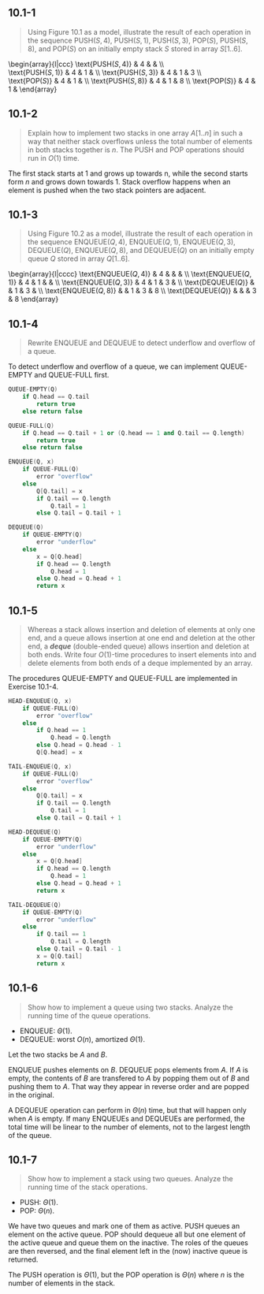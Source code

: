## 10.1-1

> Using Figure 10.1 as a model, illustrate the result of each operation in the sequence $\text{PUSH}(S, 4)$, $\text{PUSH}(S, 1)$, $\text{PUSH}(S, 3)$, $\text{POP}(S)$, $\text{PUSH}(S, 8)$, and $\text{POP}(S)$ on an initially empty stack $S$ stored in array $S[1..6]$.

\begin{array}{l|ccc}
\text{PUSH($S, 4$)} & 4 &   &   \\\\     
\text{PUSH($S, 1$)} & 4 & 1 &   \\\\
\text{PUSH($S, 3$)} & 4 & 1 & 3 \\\\  
\text{POP($S$)}     & 4 & 1 &   \\\\
\text{PUSH($S, 8$)} & 4 & 1 & 8 \\\\
\text{POP($S$)}     & 4 & 1 &
\end{array}

## 10.1-2

> Explain how to implement two stacks in one array $A[1..n]$ in such a way that neither stack overflows unless the total number of elements in both stacks together is $n$. The $\text{PUSH}$ and $\text{POP}$ operations should run in $O(1)$ time.

The first stack starts at $1$ and grows up towards n, while the second starts form $n$ and grows down towards $1$. Stack overflow happens when an element is pushed when the two stack pointers are adjacent.

## 10.1-3

> Using Figure 10.2 as a model, illustrate the result of each operation in the sequence $\text{ENQUEUE}(Q, 4)$, $\text{ENQUEUE}(Q ,1)$, $\text{ENQUEUE}(Q, 3)$, $\text{DEQUEUE}(Q)$, $\text{ENQUEUE}(Q, 8)$, and $\text{DEQUEUE}(Q)$ on an initially empty queue $Q$ stored in array $Q[1..6]$.

\begin{array}{l|cccc}
\text{ENQUEUE($Q, 4$)} & 4 &   &   &   \\\\
\text{ENQUEUE($Q, 1$)} & 4 & 1 &   &   \\\\
\text{ENQUEUE($Q, 3$)} & 4 & 1 & 3 &   \\\\
\text{DEQUEUE($Q$)}    &   & 1 & 3 &   \\\\
\text{ENQUEUE($Q, 8$)} &   & 1 & 3 & 8 \\\\
\text{DEQUEUE($Q$)}    &   &   & 3 & 8
\end{array}

## 10.1-4

> Rewrite $\text{ENQUEUE}$ and $\text{DEQUEUE}$ to detect underflow and overflow of a queue.

To detect underflow and overflow of a queue, we can implement $\text{QUEUE-EMPTY}$ and $\text{QUEUE-FULL}$ first.

```cpp
QUEUE-EMPTY(Q)
    if Q.head == Q.tail
        return true
    else return false
```

```cpp
QUEUE-FULL(Q)
    if Q.head == Q.tail + 1 or (Q.head == 1 and Q.tail == Q.length)
        return true
    else return false
```

```cpp
ENQUEUE(Q, x)
    if QUEUE-FULL(Q)
        error "overflow"
    else
        Q[Q.tail] = x
        if Q.tail == Q.length
            Q.tail = 1
        else Q.tail = Q.tail + 1
```

```cpp
DEQUEUE(Q)
    if QUEUE-EMPTY(Q)
        error "underflow"
    else
        x = Q[Q.head]
        if Q.head == Q.length
            Q.head = 1
        else Q.head = Q.head + 1
        return x
```

## 10.1-5

> Whereas a stack allows insertion and deletion of elements at only one end, and a queue allows insertion at one end and deletion at the other end, a ***deque*** (double-ended queue) allows insertion and deletion at both ends. Write four $O(1)$-time procedures to insert elements into and delete elements from both ends of a deque implemented by an array.

The procedures $\text{QUEUE-EMPTY}$ and $\text{QUEUE-FULL}$ are implemented in Exercise 10.1-4.

```cpp
HEAD-ENQUEUE(Q, x)
    if QUEUE-FULL(Q)
        error "overflow"
    else
        if Q.head == 1
            Q.head = Q.length
        else Q.head = Q.head - 1
        Q[Q.head] = x
```

```cpp
TAIL-ENQUEUE(Q, x)
    if QUEUE-FULL(Q)
        error "overflow"
    else
        Q[Q.tail] = x
        if Q.tail == Q.length
            Q.tail = 1
        else Q.tail = Q.tail + 1
```

```cpp
HEAD-DEQUEUE(Q)
    if QUEUE-EMPTY(Q)
        error "underflow"
    else
        x = Q[Q.head]
        if Q.head == Q.length
            Q.head = 1
        else Q.head = Q.head + 1
        return x
```

```cpp
TAIL-DEQUEUE(Q)
    if QUEUE-EMPTY(Q)
        error "underflow"
    else
        if Q.tail == 1
            Q.tail = Q.length
        else Q.tail = Q.tail - 1
        x = Q[Q.tail]
        return x
```

## 10.1-6

> Show how to implement a queue using two stacks. Analyze the running time of the queue operations.

- $\text{ENQUEUE}$: $\Theta(1)$.
- $\text{DEQUEUE}$: worst $O(n)$, amortized $\Theta(1)$.

Let the two stacks be $A$ and $B$.

$\text{ENQUEUE}$ pushes elements on $B$. $\text{DEQUEUE}$ pops elements from $A$. If $A$ is empty, the contents of $B$ are transfered to $A$ by popping them out of $B$ and pushing them to $A$. That way they appear in reverse order and are popped in the original.

A $\text{DEQUEUE}$ operation can perform in $\Theta(n)$ time, but that will happen only when $A$ is empty. If many $\text{ENQUEUE}$s and $\text{DEQUEUE}$s are performed, the total time will be linear to the number of elements, not to the largest length of the queue.

## 10.1-7

> Show how to implement a stack using two queues. Analyze the running time of the stack operations.

- $\text{PUSH}$: $\Theta(1)$.
- $\text{POP}$: $\Theta(n)$.

We have two queues and mark one of them as active. $\text{PUSH}$ queues an element on the active queue. $\text{POP}$ should dequeue all but one element of the active queue and queue them on the inactive. The roles of the queues are then reversed, and the final element left in the (now) inactive queue is returned.

The $\text{PUSH}$ operation is $\Theta(1)$, but the $\text{POP}$ operation is $\Theta(n)$ where $n$ is the number of elements in the stack.
